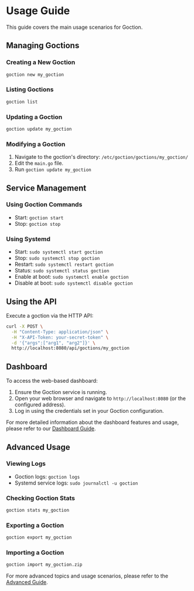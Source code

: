# Usage Guide

This guide covers the main usage scenarios for Goction.

## Managing Goctions

### Creating a New Goction
```bash
goction new my_goction
```

### Listing Goctions
```bash
goction list
```

### Updating a Goction
```bash
goction update my_goction
```

### Modifying a Goction
1. Navigate to the goction's directory: `/etc/goction/goctions/my_goction/`
2. Edit the `main.go` file.
3. Run `goction update my_goction`

## Service Management

### Using Goction Commands
- Start: `goction start`
- Stop: `goction stop`

### Using Systemd
- Start: `sudo systemctl start goction`
- Stop: `sudo systemctl stop goction`
- Restart: `sudo systemctl restart goction`
- Status: `sudo systemctl status goction`
- Enable at boot: `sudo systemctl enable goction`
- Disable at boot: `sudo systemctl disable goction`

## Using the API

Execute a goction via the HTTP API:

```bash
curl -X POST \
  -H "Content-Type: application/json" \
  -H "X-API-Token: your-secret-token" \
  -d '{"args":["arg1", "arg2"]}' \
  http://localhost:8080/api/goctions/my_goction
```

## Dashboard

To access the web-based dashboard:

1. Ensure the Goction service is running.
2. Open your web browser and navigate to `http://localhost:8080` (or the configured address).
3. Log in using the credentials set in your Goction configuration.

For more detailed information about the dashboard features and usage, please refer to our [Dashboard Guide](./dashboard.md).

## Advanced Usage

### Viewing Logs
- Goction logs: `goction logs`
- Systemd service logs: `sudo journalctl -u goction`

### Checking Goction Stats
```bash
goction stats my_goction
```

### Exporting a Goction
```bash
goction export my_goction
```

### Importing a Goction
```bash
goction import my_goction.zip
```

For more advanced topics and usage scenarios, please refer to the [Advanced Guide](./advanced.md).